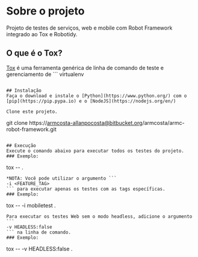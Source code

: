 # Sobre o projeto
Projeto de testes de serviços, web e mobile com Robot Framework integrado ao Tox e Robotidy.

## O que é o Tox?
[Tox](https://tox.wiki/en/latest/#what-is-tox) é uma ferramenta genérica de linha de comando de teste e gerenciamento de ```
virtualenv
```

## Instalação
Faça o download e instale o [Python](https://www.python.org/) com o [pip](https://pip.pypa.io) e o [NodeJS](https://nodejs.org/en/)

Clone este projeto.
```
git clone https://armcosta-allanpocosta@bitbucket.org/armcosta/armc-robot-framework.git
```

## Execução
Execute o comando abaixo para executar todos os testes do projeto.
### Exemplo:
```
tox -- .
```
*NOTA: Você pode utilizar o argumento ```
-i <FEATURE_TAG>
``` para executar apenas os testes com as tags específicas.
### Exemplo:
```
tox -- -i mobiletest .
```
Para executar os testes Web sem o modo headless, adicione o argumento ```
-v HEADLESS:false
``` na linha de comando.
### Exemplo:
```
tox -- -v HEADLESS:false .
```
